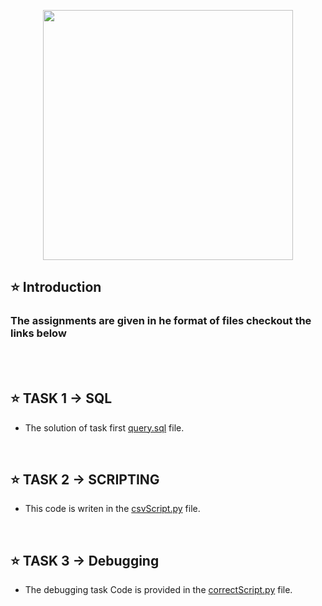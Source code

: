 <p align="center">
  <img width="400" src="https://www.vcbay.news/wp-content/uploads/2020/12/os1.png" />
</p>

## ⭐ Introduction
 <h3>The assignments are given in he format of files checkout the links below</h3>

<br/>
<br/>


## ⭐ TASK 1 -> SQL
  - The solution of task first [query.sql](https://github.com/ritik1903/OpenSales.ai/blob/master/task-1/query.sql) file.

<br/>

## ⭐ TASK 2 -> SCRIPTING 
   - This code is writen in the [csvScript.py](https://github.com/ritik1903/OpenSales.ai/blob/master/task-2/csvScript.py) file.
   
<br/>

## ⭐ TASK 3 -> Debugging
   - The debugging task Code is provided in the [correctScript.py](https://github.com/ritik1903/OpenSales.ai/blob/master/task-3/correctScript.py) file.
